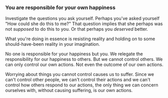 ### You are responsible for your own happiness

Investigate the questions you ask yourself. Perhaps you've asked yourself "How could she do this to me?" That question implies that she perhaps was not *supposed* to do this to you. Or that perhaps you *deserved* better.

What you're doing in essence is resisting reality and holding on to some should-have-been reality in your imagination. 

No one is responsible for your happiness but you. We relegate the responsibility for our happiness to others. But we cannot control others. We can only control our own actions. Not even the outcome of our own actions.

Worrying about things you cannot control causes us to suffer. Since we can't control other people, we can't control their actions and we can't control how others respond to our actions, the only thing we can concern ourselves with, without causing suffering, is our own actions.